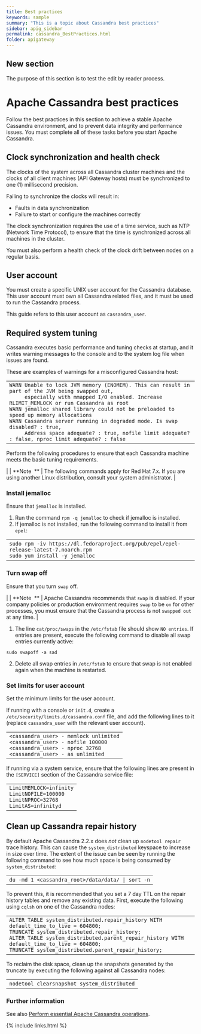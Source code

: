 ```yaml
---
title: Best practices
keywords: sample
summary: "This is a topic about Cassandra best practices"
sidebar: apig_sidebar
permalink: cassandra_BestPractices.html
folder: apigateway
---
```


## New section
The purpose of this section is to test the edit by reader process.

# <span class="api_gateway_variablescassandra">Apache Cassandra</span> best practices

Follow the best practices in this section to achieve a stable
<span class="api_gateway_variablescassandra">Apache Cassandra</span>
environment, and to prevent data integrity and performance issues. You
must complete all of these tasks before you start
<span class="api_gateway_variablescassandra">Apache Cassandra</span>.

## Clock synchronization and health check

The clocks of the system across all Cassandra cluster machines and the
clocks of all client machines
(<span class="api_gateway_variablesgateway">API Gateway</span> hosts)
must be synchronized to one (1) millisecond precision.

Failing to synchronize the clocks will result in:

  - Faults in data synchronization
  - Failure to start or configure the machines correctly

The clock synchronization requires the use of a time service, such as
NTP (Network Time Protocol), to ensure that the time is synchronized
across all machines in the cluster.

You must also perform a health check of the clock drift between nodes on
a regular basis.

## User account

You must create a specific <span class="suite_variablesUNIX">UNIX</span>
user account for the Cassandra database. This user account must own all
Cassandra related files, and it must be used to run the Cassandra
process.

This guide refers to this user account as `cassandra_user`.

## Required system tuning

Cassandra executes basic performance and tuning checks at startup, and
it writes warning messages to the console and to the system log file
when issues are found.

These are examples of warnings for a misconfigured Cassandra host:

<table>
<tbody>
<tr class="odd">
<td><code>WARN Unable to lock JVM memory (ENOMEM). This can result in part of the JVM being swapped out,
     especially with mmapped I/O enabled. Increase RLIMIT_MEMLOCK or run Cassandra as root
WARN jemalloc shared library could not be preloaded to speed up memory allocations
WARN Cassandra server running in degraded mode. Is swap disabled? : true,
     Address space adequate? : true, nofile limit adequate? : false, nproc limit adequate? : false</code></td>
</tr>
</tbody>
</table>

Perform the following procedures to ensure that each Cassandra machine
meets the basic tuning requirements.

|  | <span>**Note  **</span> | The following commands apply for Red Hat 7.x. If you are using another <span class="api_gateway_variablesunix_flavours">Linux</span> distribution, consult your system administrator. |

### Install jemalloc

Ensure that `jemalloc` is installed.

1.  Run the command `rpm -q jemalloc` to check if jemalloc is installed.
2.  If jemalloc is not installed, run the following command to install
    it from `epel`:

<table>
<tbody>
<tr class="odd">
<td><code>sudo rpm -iv https://dl.fedoraproject.org/pub/epel/epel-release-latest-7.noarch.rpm
sudo yum install -y jemalloc</code></td>
</tr>
</tbody>
</table>

### Turn swap off

Ensure that you turn `swap` off.

|  | <span>**Note  **</span> | <span class="api_gateway_variablescassandra">Apache Cassandra</span> recommends that `swap` is disabled. If your company policies or production environment requires `swap` to be `on` for other processes, you must ensure that the Cassandra process is not `swapped out` at any time. |

1.  The line `cat/proc/swaps` in the `/etc/fstab` file should show `NO
    entries`. If entries are present, execute the following command to
    disable all swap entries currently active:
```console
sudo swapoff -a sad
````    
2.  Delete all swap entries in `/etc/fstab` to ensure that swap is not
    enabled again when the machine is restarted.

### Set limits for user account

Set the minimum limits for the user account.

If running with a console or `init.d`, create a
`/etc/security/limits.d/cassandra.conf` file, and add the following
lines to it (replace `cassandra_user` with the relevant user account).

<table>
<tbody>
<tr class="odd">
<td><code>&lt;cassandra_user&gt; - memlock unlimited
&lt;cassandra_user&gt; - nofile 100000
&lt;cassandra_user&gt; - nproc 32768
&lt;cassandra_user&gt; - as unlimited</code></td>
</tr>
</tbody>
</table>

If running via a system service, ensure that the following lines are
present in the `[SERVICE]` section of the Cassandra service file:

<table>
<tbody>
<tr class="odd">
<td><code>LimitMEMLOCK=infinity
LimitNOFILE=100000
LimitNPROC=32768
LimitAS=infinityd</code></td>
</tr>
</tbody>
</table>

## <span id="Clean"></span>Clean up Cassandra repair history

By default <span class="api_gateway_variablescassandra">Apache
Cassandra</span> 2.2.x does *not* clean up `nodetool repair` trace
history. This can cause the `system_distributed` keyspace to increase in
size over time. The extent of the issue can be seen by running the
following command to see how much space is being consumed by
`system_distributed`:

<table>
<tbody>
<tr class="odd">
<td><code>du -md 1 &lt;cassandra_root&gt;/data/data/ | sort -n</code></td>
</tr>
</tbody>
</table>

To prevent this, it is recommended that you set a 7 day TTL on the
repair history tables and remove any existing data. First, execute the
following using `cqlsh` on one of the Cassandra nodes:

<table>
<tbody>
<tr class="odd">
<td><code>ALTER TABLE system_distributed.repair_history WITH default_time_to_live = 604800;
TRUNCATE system_distributed.repair_history;
ALTER TABLE system_distributed.parent_repair_history WITH default_time_to_live = 604800;
TRUNCATE system_distributed.parent_repair_history;</code></td>
</tr>
</tbody>
</table>

To reclaim the disk space, clean up the snapshots generated by the
truncate by executing the following against all Cassandra nodes:

<table>
<tbody>
<tr class="odd">
<td><code>nodetool clearsnapshot system_distributed</code></td>
</tr>
</tbody>
</table>

### Further information

See also [Perform essential Apache Cassandra
operations](cassandra_ops).

{% include links.html %}
